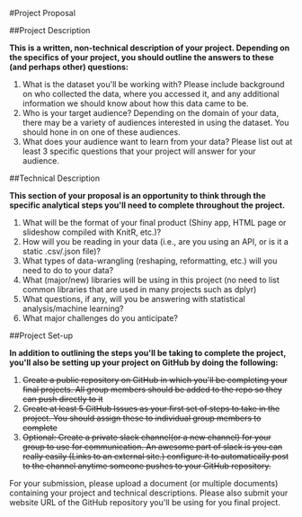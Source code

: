 #Project Proposal

##Project Description

**This is a written, non-technical description of your project.  Depending on the specifics of your project, you should outline the answers to these (and perhaps other) questions:**
  
1. What is the dataset you'll be working with?  Please include background on who collected the data, where you accessed it, and any additional information we should know about how this data came to be.
 2. Who is your target audience?  Depending on the domain of your data, there may be a variety of audiences interested in using the dataset.  You should hone in on one of these audiences.
 3. What does your audience want to learn from your data?  Please list out at least 3 specific questions that your project will answer for your audience.


##Technical Description

**This section of your proposal is an opportunity to think through the specific analytical steps you'll need to complete throughout the project.**
  
1. What will be the format of your final product (Shiny app, HTML page or slideshow compiled with KnitR, etc.)?
2. How will you be reading in your data (i.e., are you using an API, or is it a static .csv/.json file)?
3. What types of data-wrangling (reshaping, reformatting, etc.) will you need to do to your data?
4. What (major/new) libraries will be using in this project (no need to list common libraries that are used in many projects such as dplyr)
5. What questions, if any, will you be answering with statistical analysis/machine learning?
6. What major challenges do you anticipate? 


##Project Set-up

**In addition to outlining the steps you'll be taking to complete the project, you'll also be setting up your project on GitHub by doing the following:**
  
1. ~~Create a public repository on GitHub in which you'll be completing your final projects.  All group members should be added to the repo so they can push directly to it~~
2. ~~Create at least 5 GitHub Issues as your first set of steps to take in the project.  You should assign these to individual group members to complete~~
3. ~~Optional: Create a private slack channel(or a new channel) for your group to use for communication.  An awesome part of slack is you can really easily (Links to an external site.) configure it to automatically post to the channel anytime someone pushes to your GitHub repository.~~

For your submission, please upload a document (or multiple documents) containing your project and technical descriptions.  Please also submit your website URL of the GitHub repository you'll be using for you final project.
